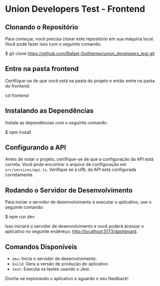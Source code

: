 # Union Developers Test - Frontend


## Clonando o Repositório

Para começar, você precisa clonar este repositório em sua máquina local. Você pode fazer isso com o seguinte comando:

$ git clone https://github.com/Rafael-Guilherme/union_developers_test.git

## Entre na pasta frontend

Certifique-se de que você está na pasta do projeto e então entre na pasta do frontend:

cd frontend

## Instalando as Dependências

Instale as dependências com o seguinte comando:

$ npm install


## Configurando a API

Antes de rodar o projeto, certifique-se de que a configuração da API está correta. Você pode encontrar o arquivo de configuração em `src/services/api.ts`. Verifique se a URL da API está configurada corretamente.


## Rodando o Servidor de Desenvolvimento

Para iniciar o servidor de desenvolvimento e executar o aplicativo, use o seguinte comando:

$ npm run dev


Isso iniciará o servidor de desenvolvimento e você poderá acessar o aplicativo no seguinte endereço: [http://localhost:5173/dashboard](http://localhost:5173/dashboard).

## Comandos Disponíveis

- `dev`: Inicia o servidor de desenvolvimento.
- `build`: Gera a versão de produção do aplicativo.
- `test`: Executa os testes usando o Jest.

Divirta-se explorando o aplicativo e aguardo o seu feedback!

